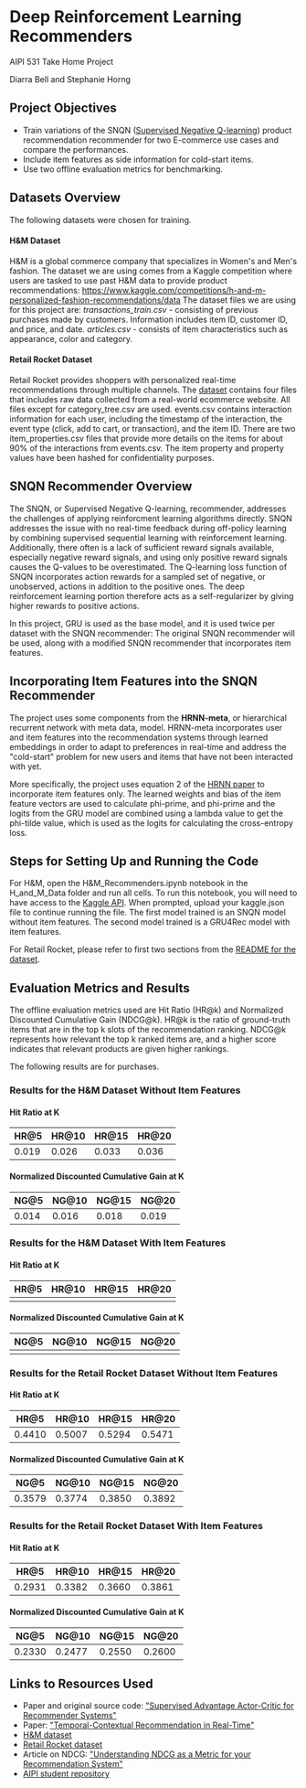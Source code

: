 # Deep Reinforcement Learning Recommenders

AIPI 531 Take Home Project

Diarra Bell and Stephanie Horng

## Project Objectives
- Train variations of the SNQN ([Supervised Negative
Q-learning](https://arxiv.org/pdf/2111.03474.pdf])) product recommendation recommender for two E-commerce use cases and compare the performances.
- Include item features as side information for cold-start items.
- Use two offline evaluation metrics for benchmarking.

## Datasets Overview
The following datasets were chosen for training.
#### H&M Dataset
H&M is a global commerce company that specializes in Women's and Men's fashion. The dataset we are using comes from a Kaggle competition where users are tasked to use past H&M data to provide product recommendations: https://www.kaggle.com/competitions/h-and-m-personalized-fashion-recommendations/data 
The dataset files we are using for this project are: 
*transactions_train.csv* - consisting of previous purchases made by customers. Information includes item ID, customer ID, and price, and date.
*articles.csv* - consists of item characteristics such as appearance, color and category.
#### Retail Rocket Dataset
Retail Rocket provides shoppers with personalized real-time recommendations through multiple channels. The [dataset](https://www.kaggle.com/datasets/retailrocket/ecommerce-dataset) contains four files that includes raw data collected from a real-world ecommerce website. All files except for category_tree.csv are used. events.csv contains interaction information for each user, including the timestamp of the interaction, the event type (click, add to cart, or transaction), and the item ID. There are two item_properties.csv files that provide more details on the items for about 90% of the interactions from events.csv. The item property and property values have been hashed for confidentiality purposes.  

## SNQN Recommender Overview
The SNQN, or Supervised Negative Q-learning, recommender, addresses the challenges of applying reinforcment learning algorithms directly. SNQN addresses the issue with no real-time feedback during off-policy learning by combining supervised sequential learning with reinforcement learning. Additionally, there often is a lack of sufficient reward signals available, especially negative reward signals, and using only positive reward signals causes the Q-values to be overestimated. The Q-learning loss function of SNQN incorporates action rewards for a sampled set of negative, or unobserved, actions in addition to the positive ones. The deep reinforcement learning portion therefore acts as a self-regularizer by giving higher rewards to positive actions.

In this project, GRU is used as the base model, and it is used twice per dataset with the SNQN recommender: The original SNQN recommender will be used, along with a modified SNQN recommender that incorporates item features.

## Incorporating Item Features into the SNQN Recommender
The project uses some components from the **HRNN-meta**, or hierarchical recurrent network with meta data, model. HRNN-meta incorporates user and item features into the recommendation systems through learned embeddings in order to adapt to preferences in real-time and address the "cold-start" problem for new users and items that have not been interacted with yet. 

More specifically, the project uses equation 2 of the [HRNN paper](https://assets.amazon.science/96/71/d1f25754497681133c7aa2b7eb05/temporal-contextual-recommendation-in-real-time.pdf) to incorporate item features only. The learned weights and bias of the item feature vectors are used to calculate phi-prime, and phi-prime and the logits from the GRU model are combined using a lambda value to get the phi-tilde value, which is used as the logits for calculating the cross-entropy loss. 

## Steps for Setting Up and Running the Code
For H&M, open the H&M_Recommenders.ipynb notebook in the H_and_M_Data folder and run all cells. 
To run this notebook, you will need to have access to the [Kaggle API](https://github.com/Kaggle/kaggle-api).  When prompted, upload your kaggle.json file to continue running the file.
The first model trained is an SNQN model without item features.
The second model trained is a GRU4Rec model with item features.

For Retail Rocket, please refer to first two sections from the [README for the dataset](https://github.com/sfhorng/AIPI-531-Final-Project/tree/main/Retail_Rocket_Data).

## Evaluation Metrics and Results
The offline evaluation metrics used are Hit Ratio (HR@k) and Normalized Discounted Cumulative Gain (NDCG@k). HR@k is the ratio of ground-truth items that are in the top k slots of the recommendation ranking. NDCG@k represents how relevant the top k ranked items are, and a higher score indicates that relevant products are given higher rankings.

The following results are for purchases.
### Results for the H&M Dataset Without Item Features
#### Hit Ratio at K
|  HR@5 | HR@10 | HR@15 | HR@20 |
| ---   |  ---  |  ---  |  ---  |
| 0.019 | 0.026 | 0.033 | 0.036 |

####  Normalized Discounted Cumulative Gain at K
|  NG@5 | NG@10 | NG@15 | NG@20 |
| ---   | ---   | ---   | ---   |
| 0.014 | 0.016 | 0.018 | 0.019 |

### Results for the H&M Dataset With Item Features
#### Hit Ratio at K
|  HR@5 | HR@10 | HR@15 | HR@20 |
| --- | --- | --- | --- |
|     |     |     |     |

####  Normalized Discounted Cumulative Gain at K
|  NG@5 | NG@10 | NG@15 | NG@20 |
| --- | --- | --- | --- |
|     |     |     |     |

### Results for the Retail Rocket Dataset Without Item Features
#### Hit Ratio at K
|  HR@5 | HR@10 | HR@15 | HR@20 |
| --- | --- | --- | --- |
|  0.4410 | 0.5007 | 0.5294 | 0.5471 |

####  Normalized Discounted Cumulative Gain at K
|  NG@5 | NG@10 | NG@15 | NG@20 |
| --- | --- | --- | --- |
| 0.3579| 0.3774| 0.3850| 0.3892 |

### Results for the Retail Rocket Dataset With Item Features
#### Hit Ratio at K
|  HR@5 | HR@10 | HR@15 | HR@20 |
| --- | --- | --- | --- |
| 0.2931 | 0.3382 | 0.3660 | 0.3861 |

####  Normalized Discounted Cumulative Gain at K
|  NG@5 | NG@10 | NG@15 | NG@20 |
| --- | --- | --- | --- |
| 0.2330 | 0.2477 | 0.2550 | 0.2600 |

## Links to Resources Used
- Paper and original source code: ["Supervised Advantage Actor-Critic for
Recommender Systems"](https://arxiv.org/pdf/2111.03474.pdf)
- Paper: ["Temporal-Contextual Recommendation in Real-Time"](https://assets.amazon.science/96/71/d1f25754497681133c7aa2b7eb05/temporal-contextual-recommendation-in-real-time.pdf)
- [H&M dataset](https://www.kaggle.com/competitions/h-and-m-personalized-fashion-recommendations/data)
- [Retail Rocket dataset](https://www.kaggle.com/datasets/retailrocket/ecommerce-dataset)
- Article on NDCG: ["Understanding NDCG as a Metric for your Recommendation System"](https://medium.com/@readsumant/understanding-ndcg-as-a-metric-for-your-recomendation-system-5cd012fb3397#:~:text=Normalized%20Discounted%20Cumulative%20Gain%20or,relevant%20products%20are%20ranked%20higher.)
- [AIPI student repository](https://github.com/architkaila/recommenders_aipi590)
